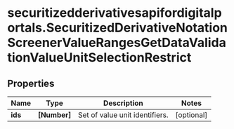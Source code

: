 # securitizedderivativesapifordigitalportals.SecuritizedDerivativeNotationScreenerValueRangesGetDataValidationValueUnitSelectionRestrict

## Properties

Name | Type | Description | Notes
------------ | ------------- | ------------- | -------------
**ids** | **[Number]** | Set of value unit identifiers. | [optional] 


